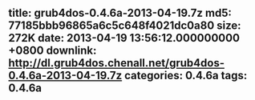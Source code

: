 title: grub4dos-0.4.6a-2013-04-19.7z
md5: 77185bbb96865a6c5c648f4021dc0a80
size: 272K
date: 2013-04-19 13:56:12.000000000 +0800
downlink: http://dl.grub4dos.chenall.net/grub4dos-0.4.6a-2013-04-19.7z
categories: 0.4.6a
tags: 0.4.6a
---

